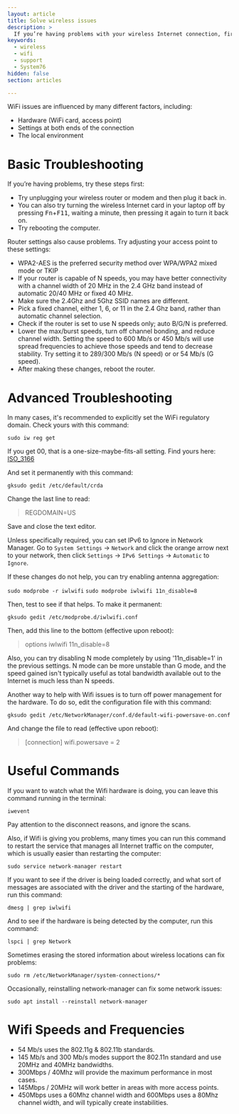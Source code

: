 ```yaml
---
layout: article
title: Solve wireless issues
description: >
  If you’re having problems with your wireless Internet connection, first try unplugging your wireless router or modem for a minute then plug it back in. You can also try turning the wireless Internet card in your laptop off by pressing <kbd>Fn</kbd>+<kbd>F11</kbd>, then pressing it again to turn it back on. If you are still having problems, take a look at the suggestions in this article.
keywords:
  - wireless
  - wifi
  - support
  - System76
hidden: false
section: articles

---
```


WiFi issues are influenced by many different factors, including:

-   Hardware (WiFi card, access point)
-   Settings at both ends of the connection
-   The local environment

# Basic Troubleshooting

If you’re having problems, try these steps first:

- Try unplugging your wireless router or modem and then plug it back in.
- You can also try turning the wireless Internet card in your laptop off by pressing <kbd>Fn</kbd>+<kbd>F11</kbd>, waiting a minute, then pressing it again to turn it back on.
- Try rebooting the computer.

Router settings also cause problems. Try adjusting your access point to these settings:

- WPA2-AES is the preferred security method over WPA/WPA2 mixed mode or TKIP
- If your router is capable of N speeds, you may have better connectivity with a channel width of 20 MHz in the 2.4 GHz band instead of automatic 20/40 MHz or fixed 40 MHz.
- Make sure the 2.4Ghz and 5Ghz SSID names are different.
- Pick a fixed channel, either 1, 6, or 11 in the 2.4 Ghz band, rather than automatic channel selection.
- Check if the router is set to use N speeds only; auto B/G/N is preferred.
- Lower the max/burst speeds, turn off channel bonding, and reduce channel width. Setting the speed to 600 Mb/s or 450 Mb/s will use spread frequencies to achieve those speeds and tend to decrease stability. Try setting it to 289/300 Mb/s (N speed) or or 54 Mb/s (G speed).
- After making these changes, reboot the router.

# Advanced Troubleshooting

In many cases, it's recommended to explicitly set the WiFi regulatory domain. Check yours with this command:

`sudo iw reg get`

If you get 00, that is a one-size-maybe-fits-all setting. Find yours here: [ISO_3166](http://wikipedia.org/wiki/ISO_3166-1)

And set it permanently with this command:

`gksudo gedit /etc/default/crda`

Change the last line to read:

> REGDOMAIN=US

Save and close the text editor.

Unless specifically required, you can set IPv6 to Ignore in Network Manager. Go to `System Settings` -> `Network` and click the orange arrow next to your network, then click `Settings` -> `IPv6 Settings` -> `Automatic` to `Ignore`.

If these changes do not help, you can try enabling antenna aggregation:

`sudo modprobe -r iwlwifi`
`sudo modprobe iwlwifi 11n_disable=8`

Then, test to see if that helps. To make it permanent:

`gksudo gedit /etc/modprobe.d/iwlwifi.conf`

Then, add this line to the bottom (effective upon reboot):

> options iwlwifi 11n_disable=8

Also, you can try disabling N mode completely by using '11n_disable=1' in the previous settings. N mode can be more unstable than G mode, and the speed gained isn't typically useful as total bandwidth available out to the Internet is much less than N speeds.

Another way to help with Wifi issues is to turn off power management for the hardware. To do so, edit the configuration file with this command:

`gksudo gedit /etc/NetworkManager/conf.d/default-wifi-powersave-on.conf`

And change the file to read (effective upon reboot):

> \[connection\]
> wifi.powersave = 2

# Useful Commands

If you want to watch what the Wifi hardware is doing, you can leave this command running in the terminal:

`iwevent`

Pay attention to the disconnect reasons, and ignore the scans.

Also, if Wifi is giving you problems, many times you can run this command to restart the service that manages all Internet traffic on the computer, which is usually easier than restarting the computer:

`sudo service network-manager restart`

If you want to see if the driver is being loaded correctly, and what sort of messages are associated with the driver and the starting of the hardware, run this command:

`dmesg | grep iwlwifi`

And to see if the hardware is being detected by the computer, run this command:

`lspci | grep Network`

Sometimes erasing the stored information about wireless locations can fix problems:

`sudo rm /etc/NetworkManager/system-connections/*`

Occasionally, reinstalling network-manager can fix some network issues:

`sudo apt install --reinstall network-manager`

# Wifi Speeds and Frequencies

- 54 Mb/s uses the 802.11g & 802.11b standards.
- 145 Mb/s and 300 Mb/s modes support the 802.11n standard and use 20MHz and 40MHz bandwidths.
- 300Mbps / 40Mhz will provide the maximum performance in most cases.
- 145Mbps / 20MHz will work better in areas with more access points.
- 450Mbps uses a 60Mhz channel width and 600Mbps uses a 80Mhz channel width, and will typically create instabilities.
